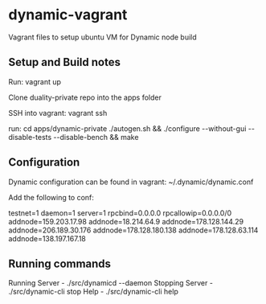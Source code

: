 # dynamic-vagrant
Vagrant files to setup ubuntu VM for Dynamic node build

## Setup and Build notes

Run:
    vagrant up

Clone duality-private repo into the apps folder

SSH into vagrant:
    vagrant ssh

run:
    cd apps/dynamic-private
    ./autogen.sh && ./configure --without-gui --disable-tests --disable-bench && make

## Configuration
Dynamic configuration can be found in vagrant: ~/.dynamic/dynamic.conf

Add the following to conf:

testnet=1
daemon=1
server=1
rpcbind=0.0.0.0
rpcallowip=0.0.0.0/0
addnode=159.203.17.98
addnode=18.214.64.9
addnode=178.128.144.29
addnode=206.189.30.176
addnode=178.128.180.138
addnode=178.128.63.114
addnode=138.197.167.18

## Running commands

Running Server - ./src/dynamicd --daemon
Stopping Server - ./src/dynamic-cli stop
Help - ./src/dynamic-cli help


